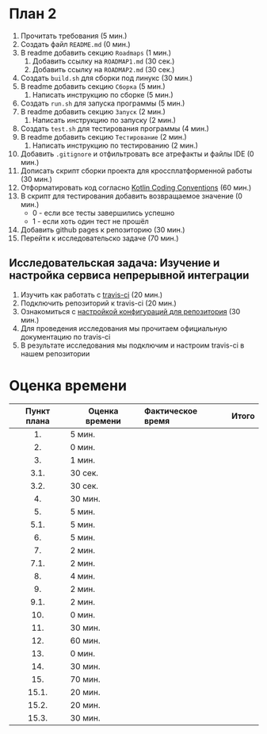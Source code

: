 # План 2
1. Прочитать требования (5 мин.)
2. Создать файл `README.md` (0 мин.)
3. В readme добавить секцию `Roadmaps` (1 мин.)
   1. Добавить ссылку на `ROADMAP1.md` (30 сек.)
   2. Добавить ссылку на `ROADMAP2.md` (30 сек.)
4. Создать `build.sh` для сборки под линукс (30 мин.)
5. В readme добавить секцию `Сборка` (5 мин.)
   1. Написать инструкцию по сборке (5 мин.)
6. Создать `run.sh` для запуска программы (5 мин.)
7. В readme добавить секцию `Запуск` (2 мин.)
   1. Написать инструкцию по запуску (2 мин.)
8. Создать `test.sh` для тестирования программы (4 мин.)
9. В readme добавить секцию `Тестирование` (2 мин.)
   1. Написать инструкцию по тестированию (2 мин.)
10. Добавить `.gitignore` и отфильтровать все атрефакты и файлы IDE (0 мин.)
11. Дописать скрипт сборки проекта для кроссплатформенной работы (30 мин.)
12. Отформатировать код согласно [Kotlin Coding Conventions](https://kotlinlang.org/docs/reference/coding-conventions.html) (60 мин.)
13. В скрипт для тестирования добавить возвращаемое значение (0 мин.)
    - 0 - если все тесты завершились успешно
    - 1 - если хоть один тест не прошёл
14. Добавить github pages к репозиторию (30 мин.)
15. Перейти к исследовательско задаче (70 мин.)


## Исследовательская задача: Изучение и настройка сервиса непрерывной интеграции
1. Изучить как работать с [travis-ci](https://blog.travis-ci.com/2019-05-30-setting-up-a-ci-cd-process-on-github) (20 мин.)
2. Подключить репозиторий к travis-ci (20 мин.)
3. Ознакомиться с [настройкой конфигураций для репозитория](https://docs.travis-ci.com/user/customizing-the-build/) (30 мин.)
4. Для проведения исследования мы прочитаем официальную документацию по travis-ci
5. В результате исследования мы подключим и настроим travis-ci в нашем репозитории

# Оценка времени
| Пункт плана | Оценка времени | Фактическое время | Итого |
| :---------: | -------------- | :---------------- | ----- |
|     1.      | 5 мин.         |                   |       |
|     2.      | 0 мин.         |                   |       |
|     3.      | 1 мин.         |                   |       |
|    3.1.     | 30 сек.        |                   |       |
|    3.2.     | 30 сек.        |                   |       |
|     4.      | 30 мин.        |                   |       |
|     5.      | 5 мин.         |                   |       |
|    5.1.     | 5 мин.         |                   |       |
|     6.      | 5 мин.         |                   |       |
|     7.      | 2 мин.         |                   |       |
|    7.1.     | 2 мин.         |                   |       |
|     8.      | 4 мин.         |                   |       |
|     9.      | 2 мин.         |                   |       |
|    9.1.     | 2 мин.         |                   |       |
|     10.     | 0 мин.         |                   |       |
|     11.     | 30 мин.        |                   |       |
|     12.     | 60 мин.        |                   |       |
|     13.     | 0 мин.         |                   |       |
|     14.     | 30 мин.        |                   |       |
|     15.     | 70 мин.        |                   |       |
|    15.1.    | 20 мин.        |                   |       |
|    15.2.    | 20 мин.        |                   |       |
|    15.3.    | 30 мин.        |                   |       |